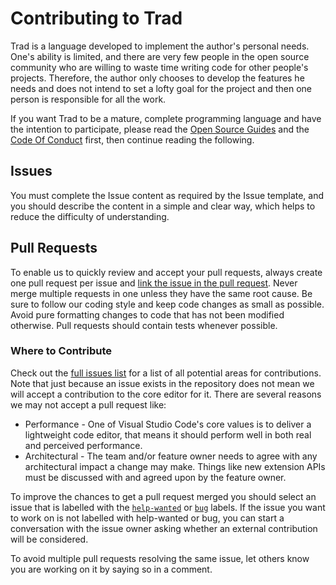# Contributing to Trad

Trad is a language developed to implement the author's personal needs. One's ability is limited, and there are very few people in the open source community who are willing to waste time writing code for other people's projects. Therefore, the author only chooses to develop the features he needs and does not intend to set a lofty goal for the project and then one person is responsible for all the work.

If you want Trad to be a mature, complete programming language and have the intention to participate, please read the [Open Source Guides](https://opensource.guide/how-to-contribute/) and the [Code Of Conduct](CODE_OF_CONDUCT.md) first, then continue reading the following.

## Issues

You must complete the Issue content as required by the Issue template, and you should describe the content in a simple and clear way, which helps to reduce the difficulty of understanding.

## Pull Requests

To enable us to quickly review and accept your pull requests, always create one pull request per issue and [link the issue in the pull request](https://github.com/blog/957-introducing-issue-mentions). Never merge multiple requests in one unless they have the same root cause. Be sure to follow our coding style and keep code changes as small as possible. Avoid pure formatting changes to code that has not been modified otherwise. Pull requests should contain tests whenever possible.

### Where to Contribute

Check out the [full issues list](https://github.com/lc-soft/trad/issues) for a list of all potential areas for contributions. Note that just because an issue exists in the repository does not mean we will accept a contribution to the core editor for it. There are several reasons we may not accept a pull request like:

- Performance - One of Visual Studio Code's core values is to deliver a lightweight code editor, that means it should perform well in both real and perceived performance.
- Architectural - The team and/or feature owner needs to agree with any architectural impact a change may make. Things like new extension APIs must be discussed with and agreed upon by the feature owner.

To improve the chances to get a pull request merged you should select an issue that is labelled with the [`help-wanted`](https://github.com/lc-soft/trad/issues?q=is%3Aopen+is%3Aissue+label%3A%22help+wanted%22) or [`bug`](https://github.com/lc-soft/trad/issues?q=is%3Aopen+is%3Aissue+label%3A"bug") labels. If the issue you want to work on is not labelled with help-wanted or bug, you can start a conversation with the issue owner asking whether an external contribution will be considered.

To avoid multiple pull requests resolving the same issue, let others know you are working on it by saying so in a comment.

